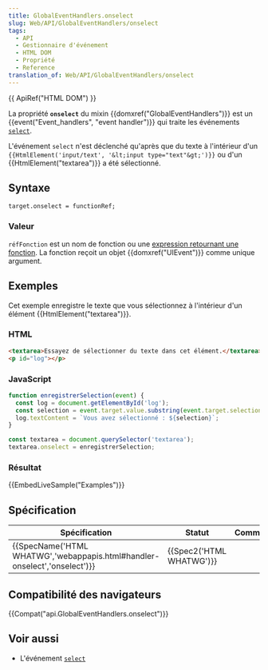 ```yaml
---
title: GlobalEventHandlers.onselect
slug: Web/API/GlobalEventHandlers/onselect
tags:
  - API
  - Gestionnaire d'événement
  - HTML DOM
  - Propriété
  - Reference
translation_of: Web/API/GlobalEventHandlers/onselect
---
```

{{ ApiRef("HTML DOM") }}

La propriété **`onselect`** du mixin {{domxref("GlobalEventHandlers")}} est un {{event("Event_handlers", "event handler")}} qui traite les événements [`select`](/fr-FR/docs/Web/API/Element/select_event).

L'événement `select` n'est déclenché qu'après que du texte à l'intérieur d'un `{{HtmlElement('input/text', '&lt;input type="text"&gt;')}}` ou d'un {{HtmlElement("textarea")}} a été sélectionné.

## Syntaxe

    target.onselect = functionRef;

### Valeur

`réfFonction` est un nom de fonction ou une [expression retournant une fonction](/fr-FR/docs/Web/JavaScript/Reference/Operators/function). La fonction reçoit un objet {{domxref("UIEvent")}} comme unique argument.

## Exemples

Cet exemple enregistre le texte que vous sélectionnez à l'intérieur d'un élément {{HtmlElement("textarea")}}.

### HTML

```html
<textarea>Essayez de sélectionner du texte dans cet élément.</textarea>
<p id="log"></p>
```

### JavaScript

```js
function enregistrerSelection(event) {
  const log = document.getElementById('log');
  const selection = event.target.value.substring(event.target.selectionStart, event.target.selectionEnd);
  log.textContent = `Vous avez sélectionné : ${selection}`;
}

const textarea = document.querySelector('textarea');
textarea.onselect = enregistrerSelection;
```

### Résultat

{{EmbedLiveSample("Examples")}}

## Spécification

| Spécification                                                                                    | Statut                           | Commentaire |
| ------------------------------------------------------------------------------------------------ | -------------------------------- | ----------- |
| {{SpecName('HTML WHATWG','webappapis.html#handler-onselect','onselect')}} | {{Spec2('HTML WHATWG')}} |             |

## Compatibilité des navigateurs

{{Compat("api.GlobalEventHandlers.onselect")}}

## Voir aussi

- L'événement [`select`](/fr-FR/docs/Web/API/Element/select_event)
